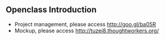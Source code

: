 ## Openclass Introduction

- Project management, please access http://goo.gl/ba05R
- Mockup, please access http://tuzei8.thoughtworkers.org/